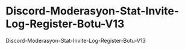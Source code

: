 # Discord-Moderasyon-Stat-Invite-Log-Register-Botu-V13
Discord-Moderasyon-Stat-Invite-Log-Register-Botu-V13
